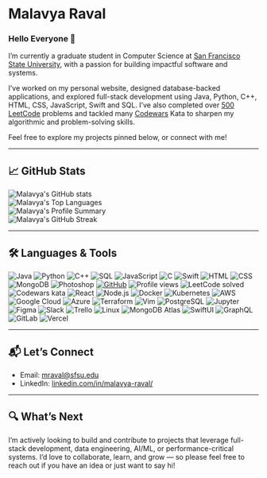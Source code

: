 # Malavya Raval  

### Hello Everyone 👋  
I’m currently a graduate student in Computer Science at [San Francisco State University](https://www.sfsu.edu/index.html), with a passion for building impactful software and systems.  

I’ve worked on my personal website, designed database-backed applications, and explored full-stack development using Java, Python, C++, HTML, CSS, JavaScript, Swift and SQL. I’ve also completed over [500 LeetCode](https://leetcode.com/Malavya/) problems and tackled many [Codewars](https://www.codewars.com/users/MalavyaRaval) Kata to sharpen my algorithmic and problem-solving skills.  

Feel free to explore my projects pinned below, or connect with me!  

---

## 📈 GitHub Stats  
![Malavya's GitHub stats](https://github-readme-stats.vercel.app/api?username=MalavyaRaval&show_icons=true&theme=dark&hide_border=true)  
![Malavya's Top Languages](https://github-readme-stats.vercel.app/api/top-langs/?username=MalavyaRaval&hide_border=true&theme=dark)  
![Malavya's Profile Summary](http://github-profile-summary-cards.vercel.app/api/cards/profile-details?username=MalavyaRaval&theme=dark&hide_border=true)  
![Malavya's GitHub Streak](https://github-readme-streak-stats.herokuapp.com?user=MalavyaRaval&theme=dark&hide_border=true)  

---

## 🛠 Languages & Tools  
![Java](https://img.shields.io/badge/Java-000?&logo=Java)
![Python](https://img.shields.io/badge/Python-000?&logo=python)
![C++](https://img.shields.io/badge/C%2B%2B-000?&logo=c%2b%2b&logoColor=00599C)
![SQL](https://img.shields.io/badge/SQL-000?&logo=MySQL&logoColor=4479A1)
![JavaScript](https://img.shields.io/badge/JavaScript-000?&logo=JavaScript&logoColor=ddc508)
![C](https://img.shields.io/badge/C-000?&logo=C)
![Swift](https://img.shields.io/badge/Swift-000?&logo=swift)
![HTML](https://img.shields.io/badge/HTML-000?logo=html5)
![CSS](https://img.shields.io/badge/CSS-000?logo=css3)
![MongoDB](https://img.shields.io/badge/MongoDB-000?logo=mongodb)
![Photoshop](https://img.shields.io/badge/Photoshop-000?logo=adobe-photoshop)
[![GitHub](https://img.shields.io/badge/GitHub-000?logo=github)](https://github.com/MalavyaRaval)
![Profile views](https://komarev.com/ghpvc/?username=MalavyaRaval&style=for-the-badge&color=blueviolet)
![LeetCode solved](https://img.shields.io/badge/LeetCode-500+-orange?logo=leetcode&logoColor=white)
![Codewars kata](https://img.shields.io/badge/Codewars-Katas-purple?logo=codewars&logoColor=white)
![React](https://img.shields.io/badge/React-000?&logo=react&logoColor=61DAFB)
![Node.js](https://img.shields.io/badge/Node.js-000?&logo=node.js&logoColor=339933)
![Docker](https://img.shields.io/badge/Docker-000?&logo=docker&logoColor=2496ED)
![Kubernetes](https://img.shields.io/badge/Kubernetes-000?&logo=kubernetes&logoColor=326CE5)
![AWS](https://img.shields.io/badge/AWS-000?&logo=amazonaws&logoColor=FF9900)
![Google Cloud](https://img.shields.io/badge/Google_Cloud-000?&logo=googlecloud&logoColor=4285F4)
![Azure](https://img.shields.io/badge/Azure-000?&logo=microsoft-azure&logoColor=0078D4)
![Terraform](https://img.shields.io/badge/Terraform-000?&logo=terraform&logoColor=7B42BC)
![Vim](https://img.shields.io/badge/Vim-000?&logo=vim&logoColor=019733)
![PostgreSQL](https://img.shields.io/badge/PostgreSQL-000?&logo=postgresql&logoColor=336791)
![Jupyter](https://img.shields.io/badge/Jupyter-000?&logo=jupyter&logoColor=F37626)
![Figma](https://img.shields.io/badge/Figma-000?&logo=figma&logoColor=F24E1E)
![Slack](https://img.shields.io/badge/Slack-000?&logo=slack&logoColor=4A154B)
![Trello](https://img.shields.io/badge/Trello-000?&logo=trello&logoColor=0052CC)
![Linux](https://img.shields.io/badge/Linux-000?&logo=linux&logoColor=FCC624)
![MongoDB Atlas](https://img.shields.io/badge/MongoDB_Atlas-000?&logo=mongodb&logoColor=47A248)
![SwiftUI](https://img.shields.io/badge/SwiftUI-000?&logo=swift&logoColor=F05138)
![GraphQL](https://img.shields.io/badge/GraphQL-000?&logo=graphql&logoColor=E10098)
![GitLab](https://img.shields.io/badge/GitLab-000?&logo=gitlab&logoColor=FC6D26)
![Vercel](https://img.shields.io/badge/Vercel-000?&logo=vercel&logoColor=000000)

---

## 📬 Let’s Connect  
- Email: mraval@sfsu.edu  
- LinkedIn: [linkedin.com/in/malavya-raval/](https://www.linkedin.com/in/malavya-raval/)  

---

## 🔍 What’s Next  
I’m actively looking to build and contribute to projects that leverage full-stack development, data engineering, AI/ML, or performance-critical systems. I’d love to collaborate, learn, and grow — so please feel free to reach out if you have an idea or just want to say hi!


<!--
**MalavyaRaval/MalavyaRaval** is a ✨ _special_ ✨ repository because its `README.md` (this file) appears on your GitHub profile.

Here are some ideas to get you started:

- 🔭 I’m currently working on ...
- 🌱 I’m currently learning ...
- 👯 I’m looking to collaborate on ...
- 🤔 I’m looking for help with ...
- 💬 Ask me about ...
- 📫 How to reach me: ...
- 😄 Pronouns: ...
- ⚡ Fun fact: ...
-->
